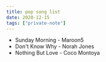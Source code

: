 ```yaml
---
title: pop song list
date: 2020-12-15
tags: ["private-note"]
---
```


- Sunday Morning - Maroon5
- Don't Know Why - Norah Jones
- Nothing But Love - Coco Montoya
